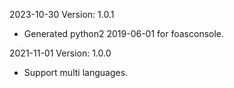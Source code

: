 2023-10-30 Version: 1.0.1
- Generated python2 2019-06-01 for foasconsole.

2021-11-01 Version: 1.0.0
- Support multi languages.

